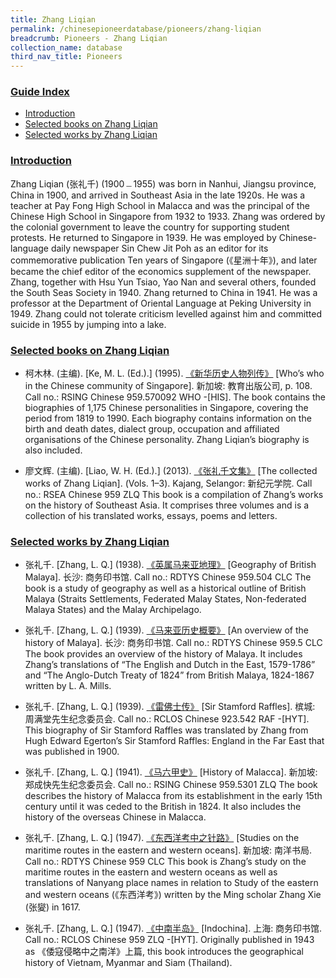 ```yaml
---
title: Zhang Liqian
permalink: /chinesepioneerdatabase/pioneers/zhang-liqian
breadcrumb: Pioneers - Zhang Liqian
collection_name: database
third_nav_title: Pioneers
---
```


### <u>Guide Index</u>

* [Introduction](#introduction)
* [Selected books on Zhang Liqian](#selected-books-on-zhang-liqian)
* [Selected works by Zhang Liqian](#selected-works-by-zhang-liqian)

### <u>Introduction</u>

Zhang Liqian (张礼千) (1900﹘1955) was born in Nanhui, Jiangsu province, China in 1900, and arrived in Southeast Asia in the late 1920s. He was a teacher at Pay Fong High School in Malacca and was the principal of the Chinese High School in Singapore from 1932 to 1933. Zhang was ordered by the colonial government to leave the country for supporting student protests. He returned to Singapore in 1939. He was employed by Chinese-language daily newspaper Sin Chew Jit Poh as an editor for its commemorative publication Ten years of Singapore (《星洲十年》), and later became the chief editor of the economics supplement of the newspaper. Zhang, together with Hsu Yun Tsiao, Yao Nan and several others, founded the South Seas Society in 1940. Zhang returned to China in 1941. He was a professor at the Department of Oriental Language at Peking University in 1949. Zhang could not tolerate criticism levelled against him and committed suicide in 1955 by jumping into a lake.

 
### <u>Selected books on Zhang Liqian</u>

* 柯木林. (主编). [Ke, M. L. (Ed.).] (1995). [《新华历史人物列传》](http://eservice.nlb.gov.sg/item_holding_s.aspx?bid=84500628) [Who’s who in the Chinese community of Singapore]. 新加坡: 教育出版公司, p. 108.
Call no.: RSING Chinese 959.570092 WHO -\[HIS\].
The book contains the biographies of 1,175 Chinese personalities in Singapore, covering the period from 1819 to 1990. Each biography contains information on the birth and death dates, dialect group, occupation and affiliated organisations of the Chinese personality. Zhang Liqian’s biography is also included.
 

* 廖文辉. (主编). [Liao, W. H. (Ed.).] (2013). [《张礼千文集》](http://eservice.nlb.gov.sg/item_holding_s.aspx?bid=200124559) [The collected works of Zhang Liqian]. (Vols. 1–3). Kajang, Selangor: 新纪元学院.
Call no.: RSEA Chinese 959 ZLQ
This book is a compilation of Zhang’s works on the history of Southeast Asia. It comprises three volumes and is a collection of his translated works, essays, poems and letters.
 

### <u>Selected works by Zhang Liqian</u>

* 张礼千. [Zhang, L. Q.] (1938). [《英属马来亚地理》](http://eservice.nlb.gov.sg/item_holding_s.aspx?bid=84460522) [Geography of British Malaya]. 长沙: 商务印书馆.
Call no.: RDTYS Chinese 959.504 CLC
The book is a study of geography as well as a historical outline of British Malaya (Straits Settlements, Federated Malay States, Non-federated Malaya States) and the Malay Archipelago.
 

* 张礼千. [Zhang, L. Q.] (1939). [《马来亚历史概要》](http://eservice.nlb.gov.sg/item_holding_s.aspx?bid=84456180) [An overview of the history of Malaya]. 长沙: 商务印书馆.
Call no.: RDTYS Chinese 959.5 CLC
The book provides an overview of the history of Malaya. It includes Zhang’s translations of “The English and Dutch in the East, 1579-1786” and “The Anglo-Dutch Treaty of 1824” from British Malaya, 1824-1867 written by L. A. Mills.
 

* 张礼千. [Zhang, L. Q.] (1939). [《雷佛士传》](http://eservice.nlb.gov.sg/item_holding_s.aspx?bid=84447469) [Sir Stamford Raffles]. 槟城: 周满堂先生纪念委员会.
Call no.: RCLOS Chinese 923.542 RAF -\[HYT\].
This biography of Sir Stamford Raffles was translated by Zhang from Hugh Edward Egerton’s Sir Stamford Raffles: England in the Far East that was published in 1900.
 

* 张礼千. [Zhang, L. Q.] (1941). [《马六甲史》](http://eservice.nlb.gov.sg/item_holding_s.aspx?bid=84560704) [History of Malacca]. 新加坡: 郑成快先生纪念委员会.
Call no.: RSING Chinese 959.5301 ZLQ
The book describes the history of Malacca from its establishment in the early 15th century until it was ceded to the British in 1824. It also includes the history of the overseas Chinese in Malacca.
 

* 张礼千. [Zhang, L. Q.] (1947). [《东西洋考中之针路》](http://eservice.nlb.gov.sg/item_holding_s.aspx?bid=84444280) [Studies on the maritime routes in the eastern and western oceans]. 新加坡: 南洋书局.
Call no.: RDTYS Chinese 959 CLC
This book is Zhang’s study on the maritime routes in the eastern and western oceans as well as translations of Nanyang place names in relation to Study of the eastern and western oceans (《东西洋考》) written by the Ming scholar Zhang Xie (张夑) in 1617.
 

* 张礼千. [Zhang, L. Q.] (1947). [《中南半岛》](http://eservice.nlb.gov.sg/item_holding_s.aspx?bid=202492536) \[Indochina\]. 上海: 商务印书馆.
Call no.: RCLOS Chinese 959 ZLQ -\[HYT\].
Originally published in 1943 as 《倭寇侵略中之南洋》上篇, this book introduces the geographical history of Vietnam, Myanmar and Siam (Thailand).